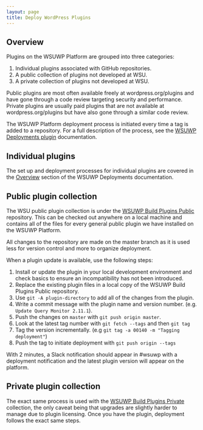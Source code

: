 ```yaml
---
layout: page
title: Deploy WordPress Plugins
---
```


## Overview

Plugins on the WSUWP Platform are grouped into three categories:

1. Individual plugins associated with GitHub repositories.
2. A public collection of plugins not developed at WSU.
3. A private collection of plugins not developed at WSU.

Public plugins are most often available freely at wordpress.org/plugins and have gone through a code review targeting security and performance. Private plugins are usually paid plugins that are not available at wordpress.org/plugins but have also gone through a similar code review.

The WSUWP Platform deployment process is initiated every time a tag is added to a repository. For a full description of the process, see the [WSUWP Deployments plugin](https://github.com/washingtonstateuniversity/WSUWP-Deployment) documentation.

## Individual plugins

The set up and deployment processes for individual plugins are covered in the [Overview](https://github.com/washingtonstateuniversity/WSUWP-Deployment#overview) section of the WSUWP Deployments documentation.

## Public plugin collection

The WSU public plugin collection is under the [WSUWP Build Plugins Public](https://github.com/washingtonstateuniversity/WSUWP-Build-Plugins-Public) repository. This can be checked out anywhere on a local machine and contains all of the files for every general public plugin we have installed on the WSUWP Platform.

All changes to the repository are made on the master branch as it is used less for version control and more to organize deployment.

When a plugin update is available, use the following steps:

1. Install or update the plugin in your local development environment and check basics to ensure an incompatibility has not been introduced.
1. Replace the existing plugin files in a local copy of the WSUWP Build Plugins Public repository.
1. Use `git -A plugin-directory` to add all of the changes from the plugin.
1. Write a commit message with the plugin name and version number. (e.g. `Update Query Monitor 2.11.1`).
1. Push the changes on `master` with `git push origin master`.
1. Look at the latest tag number with `git fetch --tags` and then `git tag`
1. Tag the version incrementally. (e.g `git tag -a 00140 -m "Tagging deployment"`)
1. Push the tag to initiate deployment with `git push origin --tags`

With 2 minutes, a Slack notification should appear in #wsuwp with a deployment notification and the latest plugin version will appear on the platform.

## Private plugin collection

The exact same process is used with the [WSUWP Build Plugins Private](https://github.com/washingtonstateuniversity/WSUWP-Build-Plugins-Private) collection, the only caveat being that upgrades are slightly harder to manage due to plugin licensing. Once you have the plugin, deployment follows the exact same steps.
